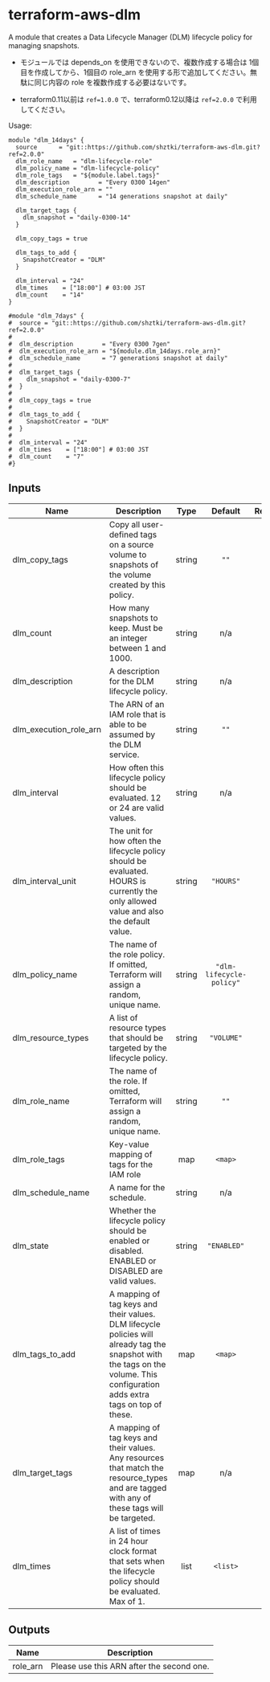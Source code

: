 # terraform-aws-dlm
A module that creates a Data Lifecycle Manager (DLM) lifecycle policy for managing snapshots.

* モジュールでは depends_on を使用できないので、複数作成する場合は 1個目を作成してから、1個目の role_arn を使用する形で追加してください。無駄に同じ内容の role を複数作成する必要はないです。

* terraform0.11以前は `ref=1.0.0` で、terraform0.12以降は `ref=2.0.0` で利用してください。

Usage:

```
module "dlm_14days" {
  source      = "git::https://github.com/shztki/terraform-aws-dlm.git?ref=2.0.0"
  dlm_role_name   = "dlm-lifecycle-role"
  dlm_policy_name = "dlm-lifecycle-policy"
  dlm_role_tags   = "${module.label.tags}"
  dlm_description        = "Every 0300 14gen"
  dlm_execution_role_arn = ""
  dlm_schedule_name      = "14 generations snapshot at daily"

  dlm_target_tags {
    dlm_snapshot = "daily-0300-14"
  }

  dlm_copy_tags = true

  dlm_tags_to_add {
    SnapshotCreator = "DLM"
  }

  dlm_interval = "24"
  dlm_times    = ["18:00"] # 03:00 JST
  dlm_count    = "14"
}

#module "dlm_7days" {
#  source = "git::https://github.com/shztki/terraform-aws-dlm.git?ref=2.0.0"
#
#  dlm_description        = "Every 0300 7gen"
#  dlm_execution_role_arn = "${module.dlm_14days.role_arn}"
#  dlm_schedule_name      = "7 generations snapshot at daily"
#
#  dlm_target_tags {
#    dlm_snapshot = "daily-0300-7"
#  }
#
#  dlm_copy_tags = true
#
#  dlm_tags_to_add {
#    SnapshotCreator = "DLM"
#  }
#
#  dlm_interval = "24"
#  dlm_times    = ["18:00"] # 03:00 JST
#  dlm_count    = "7"
#}
```

## Inputs

| Name | Description | Type | Default | Required |
|------|-------------|:----:|:-----:|:-----:|
| dlm\_copy\_tags | Copy all user-defined tags on a source volume to snapshots of the volume created by this policy. | string | `""` | no |
| dlm\_count | How many snapshots to keep. Must be an integer between 1 and 1000. | string | n/a | yes |
| dlm\_description | A description for the DLM lifecycle policy. | string | n/a | yes |
| dlm\_execution\_role\_arn | The ARN of an IAM role that is able to be assumed by the DLM service. | string | `""` | no |
| dlm\_interval | How often this lifecycle policy should be evaluated. 12 or 24 are valid values. | string | n/a | yes |
| dlm\_interval\_unit | The unit for how often the lifecycle policy should be evaluated. HOURS is currently the only allowed value and also the default value. | string | `"HOURS"` | no |
| dlm\_policy\_name | The name of the role policy. If omitted, Terraform will assign a random, unique name. | string | `"dlm-lifecycle-policy"` | no |
| dlm\_resource\_types | A list of resource types that should be targeted by the lifecycle policy. | string | `"VOLUME"` | no |
| dlm\_role\_name | The name of the role. If omitted, Terraform will assign a random, unique name. | string | `""` | no |
| dlm\_role\_tags | Key-value mapping of tags for the IAM role | map | `<map>` | no |
| dlm\_schedule\_name | A name for the schedule. | string | n/a | yes |
| dlm\_state | Whether the lifecycle policy should be enabled or disabled. ENABLED or DISABLED are valid values. | string | `"ENABLED"` | no |
| dlm\_tags\_to\_add | A mapping of tag keys and their values. DLM lifecycle policies will already tag the snapshot with the tags on the volume. This configuration adds extra tags on top of these. | map | `<map>` | no |
| dlm\_target\_tags | A mapping of tag keys and their values. Any resources that match the resource_types and are tagged with any of these tags will be targeted. | map | n/a | yes |
| dlm\_times | A list of times in 24 hour clock format that sets when the lifecycle policy should be evaluated. Max of 1. | list | `<list>` | no |

## Outputs

| Name | Description |
|------|-------------|
| role\_arn | Please use this ARN after the second one. |

